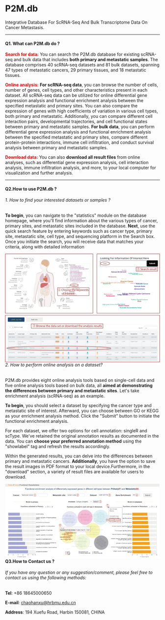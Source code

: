 # P2M.db

Integrative Database For ScRNA-Seq And Bulk Transcriptome Data On Cancer Metastasis.



---

#### Q1. What can P2M.db do ?

<font color=Red>**Search for data:**</font> You can search the P2M.db database for existing scRNA-seq and bulk data that includes **both primary and metastatic samples**. The database comprises 40 scRNA-seq datasets and 81 bulk datasets, spanning 47 types of metastatic cancers, 29 primary tissues, and 18 metastatic tissues.

<font color=Red>**Online analysis:**</font> **For scRNA-seq data**, you can browse the number of cells, number of genes, cell types, and other characteristics present in each dataset. All scRNA-seq data can be utilized for online differential gene expression analysis and functional enrichment analysis between the specified metastatic and primary sites. You can also compare the expression of genes with high coefficients of variation in various cell types, both primary and metastatic. Additionally, you can compare different cell interaction pairs, developmental trajectories, and cell functional states between primary and metastatic samples. **For bulk data**, you can perform differential gene expression analysis and functional enrichment analysis between the specified metastatic and primary sites, compare different protein-protein interactions, immune cell infiltration, and conduct survival analysis between primary and metastatic samples.

<font color=Red>**Download data:**</font> You can also **download all result files** from online analyses, such as differential gene expression analysis, cell interaction analysis, immune infiltration analysis, and more, to your local computer for visualization and further analysis.

---



#### Q2.How to use P2M.db ?

###### 1. How to find your interested datasets or samples ?

**To begin**, you can navigate to the "statistics" module on the database homepage, where you'll find information about the various types of cancer, primary sites, and metastatic sites included in the database. **Next**, use the quick search feature by entering keywords such as cancer type, primary site, metastatic site, cell type, and sequencing platform in the Search box. Once you initiate the search, you will receive data that matches your criteria, along with detailed information

<img src="md/help1.png" style="zoom:60%;" align="left"/>


---


###### 2. How to perform online analysis on a dataset?

P2M.db provides eight online analysis tools based on single-cell data and five online analysis tools based on bulk data, all **aimed at demonstrating the differences between primary and metastatic sites**. Let's take enrichment analysis (scRNA-seq) as an example.

**To begin**, you should select a dataset by specifying the cancer type and metastatic site of interest. Afterward, you can choose between GO or KEGG as your enrichment analysis method. Click the "Submit" button to initiate the functional enrichment analysis.

For each dataset, we offer two options for cell annotation: singleR and scType. We've retained the original annotation results as documented in the data. You can **choose your preferred annotation method** using the "showlabel" tag and refresh the results accordingly.

Within the generated results, you can delve into the differences between primary and metastatic cancers. **Additionally**, you have the option to save the result images in PDF format to your local device.Furthermore, in the "download" section, a variety of result files are available for users to download.

<img src="md/help2.png"  style="zoom:60%;" align="left"/>


---



#### Q3.How to Contact us ?

###### If you have any question or any suggestion/comment, please feel free to contact us using the following methods:

**Tel**: +86 18645000650

**E-mail**: chaohanxu@hrbmu.edu.cn

**Address**: 194 Xuefu Road, Harbin 150081, CHINA
